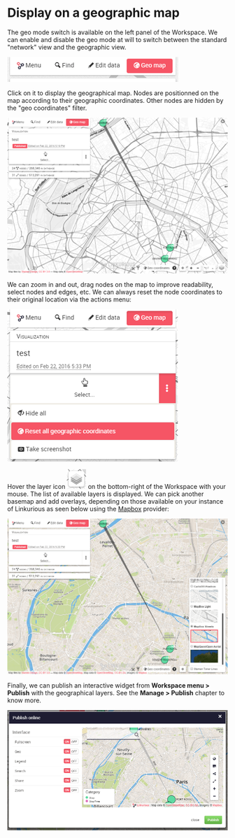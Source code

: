 # Display on a geographic map

The geo mode switch is available on the left panel of the Workspace. 
We can enable and disable the geo mode at will to switch between the standard "network" view and the geographic view.


![](geo-mode-button.png)

Click on it to display the geographical map. Nodes are positionned on the map according to their geographic coordinates. Other nodes are hidden by the "geo coordinates" filter.

![](geo-mode-enabled.png)

We can zoom in and out, drag nodes on the map to improve readability, select nodes and edges, etc. We can always reset the node coordinates to their original location via the actions menu:

![](reset-geo-coordinates.png)

Hover the layer icon ![](layer-icon.png) on the bottom-right of the Workspace with your mouse. The list of available layers is displayed. We can pick another basemap and add overlays, depending on those available on your instance of Linkurious as seen below using the [Mapbox](https://www.mapbox.com/) provider:

![](geo-mode-alt.png)

Finally, we can publish an interactive widget from **Workspace menu > Publish** with the geographical layers. See the **Manage > Publish** chapter to know more.

![](geo-widget.png)
